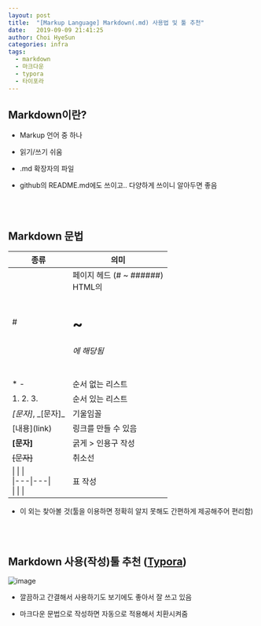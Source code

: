 ```yaml
---
layout: post
title:  "[Markup Language] Markdown(.md) 사용법 및 툴 추천"
date:   2019-09-09 21:41:25
author: Choi HyeSun
categories: infra
tags:
  - markdown
  - 마크다운
  - typora
  - 타이포라
---
```


## Markdown이란?

- Markup 언어 중 하나

- 읽기/쓰기 쉬움

- .md 확장자의 파일

- github의 README.md에도 쓰이고.. 다양하게 쓰이니 알아두면 좋음

<br>
<br>

## Markdown 문법

|종류|의미|
|---|---|
|#|페이지 헤드 (# ~ ######)<br>HTML의 <h1> ~ <h6>에 해당됨|
|* -|순서 없는 리스트|
|1. 2. 3.|순서 있는 리스트|
|*\[문자]*, \_[문자]\_|기울임꼴|
|\[내용](link)|링크를 만들 수 있음|
|**\[문자]**|굵게	>	인용구 작성|
|~~\[문자]~~|취소선|
|\| \| \|<br>\|---\|---\|<br>\| \| \| |표 작성|

- 이 외는 찾아볼 것(툴을 이용하면 정확히 알지 못해도 간편하게 제공해주어 편리함)

<br>
<br>

## Markdown 사용(작성)툴 추천 ([Typora](https://typora.io/))

![image](/img/2019-09-09/markdown-001-typora1.png)

- 깔끔하고 간결해서 사용하기도 보기에도 좋아서 잘 쓰고 있음

- 마크다운 문법으로 작성하면 자동으로 적용해서 치환시켜줌

